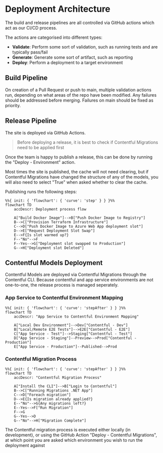 # Deployment Architecture

The build and release pipelines are all controlled via GitHub actions which act as our CI/CD process.

The actions are categorised into different types:
- **Validate**: Perform some sort of validation, such as running tests and are typically pass/fail
- **Generate**: Generate some sort of artifact, such as reporting
- **Deploy**: Perform a deployment to a target environment

## Build Pipeline

On creation of a Pull Request or push to main, multiple validation actions run, depending on what areas of the repo
have been modified. Any failures should be addressed before merging. Failures on main should be fixed as priority.

## Release Pipeline

The site is deployed via GitHub Actions.
> Before deploying a release, it is best to check if Contentful Migrations need to be applied first

Once the team is happy to publish a release, this can be done by running the "Deploy - Environment" action.

Most times the site is published, the cache will not need clearing, but if Contentful Migrations have changed the structure of any of the models, you will also need to select "True" when asked whether to clear the cache.

Publishing runs the following steps:

```mermaid
%%{ init: { 'flowchart': { 'curve': 'step' } } }%%
flowchart TD
    accDescr: Deployment process flow
    
    A["Build Docker Image"]-->B["Push Docker Image to Registry"]
    B-->C["Provision Terraform Infrastructure"]
    C-->D["Push Docker Image to Azure Web App deployment slot"]
    D-->E["Request Deployment Slot Swap"]
    E-->F{Is slot warmed up?}
    F--"No"-->F
    F--Yes-->G["Deployment slot swapped to Production"]
    G-->H["Deployment slot Deleted"]
```

## Contentful Models Deployment

Contentful Models are deployed via Contentful Migrations through the Contentful CLI. Because contentful and app service environments
are not one-to-one, the release process is managed seperately.

### App Service to Contentful Environment Mapping
```mermaid
%%{ init: { 'flowchart': { 'curve': 'stepAfter' } } }%%
flowchart TD
    accDescr: "App Service to Contentful Environment Mapping"
    
    A["Local Dev Environment"]-->Dev["Contentful - Dev"]
    B["Local/Remote E2E Tests"]-->E2E["Contentful - E2E"]
    C["App Service - Test"]-->Staging["Contentful - Test"]
    D["App Service - Staging"]--Preview-->Prod["Contentful - Production"]
    E["App Service - Production"]--Published-->Prod
```


### Contentful Migration Process
```mermaid
%%{ init: { 'flowchart': { 'curve': 'stepAfter' } } }%%
flowchart TD
    accDescr: "Contentful Migration Process"
    
    A["Install the CLI"]-->B["Login to Contentful"]
    B-->C["Running Migrations .NET App"]
    C-->D["Foreach migration"]
    D-->E{Is migration already applied?}
    E--"No"-->G{Any migrations left?}
    E--Yes-->F["Run Migration"]
    F-->G
    G--Yes-->D
    G--"No"-->H["Migration Complete"]
```
The Contentful migration process is executed either locally (in development), or using the GitHub Action "Deploy - Contentful Migrations", at which point you are asked which environment you wish to run the deployment against